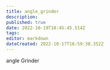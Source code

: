 ```yaml
---
title: angle_grinder
description: 
published: true
date: 2022-10-19T10:45:45.514Z
tags: 
editor: markdown
dateCreated: 2022-10-17T16:59:38.352Z
---
```


angle Grinder
